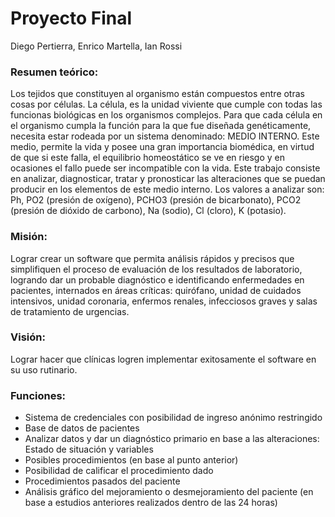 # Proyecto Final
Diego Pertierra, Enrico Martella, Ian Rossi

### Resumen teórico:
Los tejidos que constituyen al organismo están compuestos entre otras cosas por células. La célula, es la unidad viviente que cumple con todas las funcionas biológicas en los organismos complejos. Para que cada célula en el organismo cumpla la función para la que fue diseñada genéticamente, necesita estar rodeada por un sistema denominado: MEDIO INTERNO.
Este medio, permite la vida y posee una gran importancia biomédica, en virtud de que si este falla, el equilibrio homeostático se ve en riesgo y en ocasiones el fallo puede ser incompatible con la vida.
Este trabajo consiste en analizar, diagnosticar, tratar y pronosticar las alteraciones que se puedan producir en los elementos de este medio interno. Los valores a analizar son: Ph, PO2 (presión de oxígeno), PCHO3 (presión de bicarbonato), PCO2 (presión de dióxido de carbono), Na (sodio), Cl (cloro), K (potasio).

### Misión:
Lograr crear un software que permita análisis rápidos y precisos que simplifiquen el proceso de evaluación de los resultados de laboratorio, logrando dar un probable diagnóstico e identificando enfermedades en pacientes, internados en áreas críticas: quirófano, unidad de cuidados intensivos, unidad coronaria, enfermos renales, infecciosos graves y salas de tratamiento de urgencias.
### Visión:
Lograr hacer que clínicas logren implementar exitosamente el software en su uso rutinario.

### Funciones:
<ul>
  <li>Sistema de credenciales con posibilidad de ingreso anónimo restringido</li>
  <li>Base de datos de pacientes</li>
  <li>Analizar datos y dar un diagnóstico primario en base a las alteraciones: Estado de situación y variables</li>
  <li>Posibles procedimientos (en base al punto anterior)</li>
  <li>Posibilidad de calificar el procedimiento dado</li>
  <li>Procedimientos pasados del paciente</li>
  <li>Análisis gráfico del mejoramiento o desmejoramiento del paciente (en base a estudios anteriores realizados dentro de las 24 horas)</li>
</ul>
